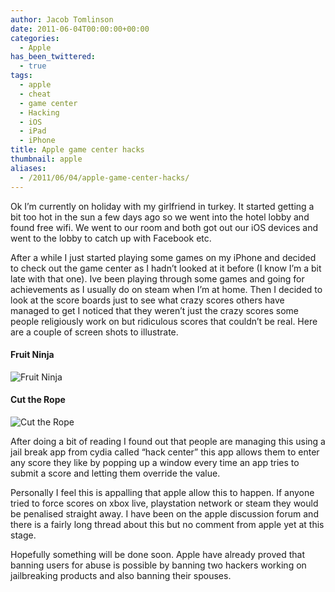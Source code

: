 ```yaml
---
author: Jacob Tomlinson
date: 2011-06-04T00:00:00+00:00
categories:
  - Apple
has_been_twittered:
  - true
tags:
  - apple
  - cheat
  - game center
  - Hacking
  - iOS
  - iPad
  - iPhone
title: Apple game center hacks
thumbnail: apple
aliases:
  - /2011/06/04/apple-game-center-hacks/
---
```


Ok I&#8217;m currently on holiday with my girlfriend in turkey. It started getting a bit too hot in the sun a few days ago so we went into the hotel lobby and found free wifi. We went to our room and both got out our iOS devices and went to the lobby to catch up with Facebook etc.

After a while I just started playing some games on my iPhone and decided to check out the game center as I hadn&#8217;t looked at it before (I know I&#8217;m a bit late with that one). Ive been playing through some games and going for achievements as I usually do on steam when I&#8217;m at home. Then I decided to look at the score boards just to see what crazy scores others have managed to get I noticed that they weren&#8217;t just the crazy scores some people religiously work on but ridiculous scores that couldn&#8217;t be real. Here are a couple of screen shots to illustrate.

#### Fruit Ninja
![Fruit Ninja](https://i.imgur.com/a9kg0Rf.png)

#### Cut the Rope
![Cut the Rope](https://i.imgur.com/RmsFLft.png)

After doing a bit of reading I found out that people are managing this using a jail break app from cydia called &#8220;hack center&#8221; this app allows them to enter any score they like by popping up a window every time an app tries to submit a score and letting them override the value.

Personally I feel this is appalling that apple allow this to happen. If anyone tried to force scores on xbox live, playstation network or steam they would be penalised straight away. I have been on the apple discussion forum and there is a fairly long thread about this but no comment from apple yet at this stage.

Hopefully something will be done soon. Apple have already proved that banning users for abuse is possible by banning two hackers working on jailbreaking products and also banning their spouses.

 [1]: http://www.jacobtomlinson.co.uk/wp-content/uploads/2011/06/20110604-202225.jpg
 [2]: http://www.jacobtomlinson.co.uk/wp-content/uploads/2011/06/20110604-202241.jpg
